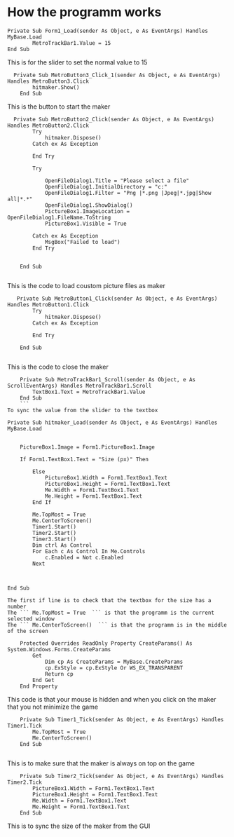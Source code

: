 # How the programm works

```   
Private Sub Form1_Load(sender As Object, e As EventArgs) Handles MyBase.Load
        MetroTrackBar1.Value = 15
End Sub
```
This is for the slider to set the normal value to 15

```
  Private Sub MetroButton3_Click_1(sender As Object, e As EventArgs) Handles MetroButton3.Click
        hitmaker.Show()
    End Sub
 ```
This is the button to start the maker

```
  Private Sub MetroButton2_Click(sender As Object, e As EventArgs) Handles MetroButton2.Click
        Try
            hitmaker.Dispose()
        Catch ex As Exception

        End Try

        Try

            OpenFileDialog1.Title = "Please select a file"
            OpenFileDialog1.InitialDirectory = "c:"
            OpenFileDialog1.Filter = "Png |*.png |Jpeg|*.jpg|Show all|*.*"
            OpenFileDialog1.ShowDialog()
            PictureBox1.ImageLocation = OpenFileDialog1.FileName.ToString
            PictureBox1.Visible = True

        Catch ex As Exception
            MsgBox("Failed to load")
        End Try


    End Sub


```
This is the code to load coustom picture files as maker
```
   Private Sub MetroButton1_Click(sender As Object, e As EventArgs) Handles MetroButton1.Click
        Try
            hitmaker.Dispose()
        Catch ex As Exception

        End Try

    End Sub
   
   ```
This is the code to close the maker
```
    Private Sub MetroTrackBar1_Scroll(sender As Object, e As ScrollEventArgs) Handles MetroTrackBar1.Scroll
        TextBox1.Text = MetroTrackBar1.Value
    End Sub
    ```
To sync the value from the slider to the textbox

```


    Private Sub hitmaker_Load(sender As Object, e As EventArgs) Handles MyBase.Load


        PictureBox1.Image = Form1.PictureBox1.Image

        If Form1.TextBox1.Text = "Size (px)" Then

            Else
                PictureBox1.Width = Form1.TextBox1.Text
                PictureBox1.Height = Form1.TextBox1.Text
                Me.Width = Form1.TextBox1.Text
                Me.Height = Form1.TextBox1.Text
            End If

            Me.TopMost = True
            Me.CenterToScreen()
            Timer1.Start()
            Timer2.Start()
            Timer3.Start()
            Dim ctrl As Control
            For Each c As Control In Me.Controls
                c.Enabled = Not c.Enabled
            Next



    End Sub
```
The first if line is to check that the textbox for the size has a number
The ``` Me.TopMost = True  ``` is that the programm is the current selected window
The ``` Me.CenterToScreen()  ``` is that the programm is in the middle of the screen

```    

```
    Protected Overrides ReadOnly Property CreateParams() As System.Windows.Forms.CreateParams
        Get
            Dim cp As CreateParams = MyBase.CreateParams
            cp.ExStyle = cp.ExStyle Or WS_EX_TRANSPARENT
            Return cp
        End Get
    End Property
 ```
This code is that your mouse is hidden and when you click on the maker that you not minimize the game

```
    Private Sub Timer1_Tick(sender As Object, e As EventArgs) Handles Timer1.Tick
        Me.TopMost = True
        Me.CenterToScreen()
    End Sub
    
 ```
This is to make sure that the maker is always on top on the game

```
    Private Sub Timer2_Tick(sender As Object, e As EventArgs) Handles Timer2.Tick
        PictureBox1.Width = Form1.TextBox1.Text
        PictureBox1.Height = Form1.TextBox1.Text
        Me.Width = Form1.TextBox1.Text
        Me.Height = Form1.TextBox1.Text
    End Sub
```
This is to sync the size of the maker from the GUI

